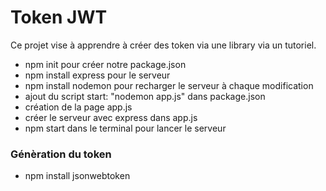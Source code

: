 # Token JWT

Ce projet vise à apprendre à créer des token via une library via un tutoriel.


 - npm init pour créer notre package.json
 - npm install express pour le serveur
 - npm install nodemon pour recharger le serveur à chaque modification
 - ajout du script start: "nodemon app.js" dans package.json
 - création de la page app.js
 - créer le serveur avec express dans app.js
 - npm start dans le terminal pour lancer le serveur

 ### Génèration du token 
 - npm install jsonwebtoken